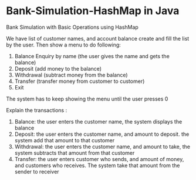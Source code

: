 # Bank-Simulation-HashMap in Java 
Bank Simulation with Basic Operations using HashMap

We have list of customer names, and account balance
create and fill the list by the user. Then show a menu to do following:
1. Balance Enquiry by name (the user gives the name and gets the balance)
2. Deposit (add money to the balance)
3. Withdrawal (subtract money from the balance)
4. Transfer (transfer money from customer to customer) 
0. Exit

The system has to keep showing the menu until the user presses 0

Explain the transactions :
1. Balance: the user enters the customer name, the system displays the balance
2. Deposit: the user enters the customer name, and amount to deposit. the system add that amount to that customer
3. Withdrawal: the user enters the customer name, and amount to take, the system subtracts that amount from that customer
4. Transfer: the user enters customer who sends, and amount of money, and customers who receives. The system take that amount from the sender to receiver


